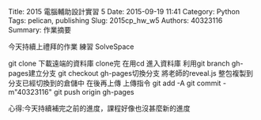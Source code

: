 Title: 2015 電腦輔助設計實習 5
Date: 2015-09-19 11:41
Category: Python
Tags: pelican, publishing
Slug: 2015cp_hw_w5
Authors: 40323116
Summary: 作業摘要

今天持續上禮拜的作業
練習 SolveSpace

git clone 下載遠端的資料庫
clone完 在用cd 進入資料庫
利用git branch gh-pages建立分支
git checkout gh-pages切換分支
將老師的reveal.js  整包複製到分支已經切換到的倉儲中
在後再上傳
上傳指令
git add -A
git commit -m"40323116"
git push origin gh-pages

心得:今天持續補完之前的進度，課程好像也沒甚麼新的進度

